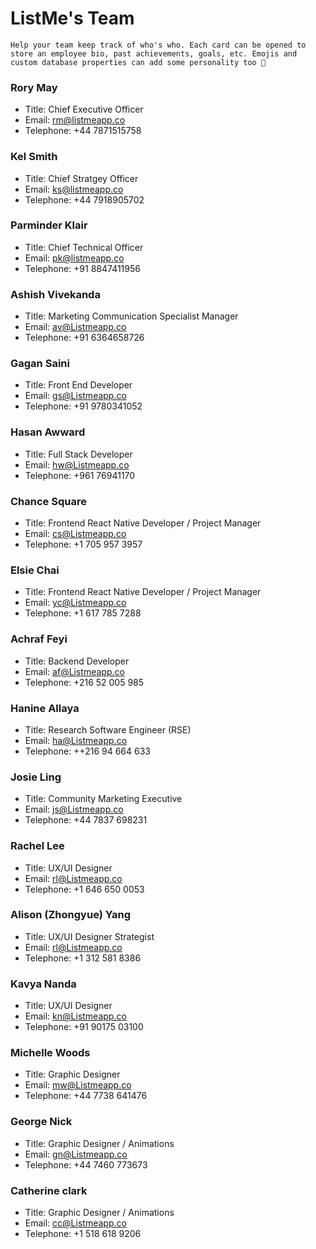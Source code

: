 # ListMe's Team

```
Help your team keep track of who's who. Each card can be opened to store an employee bio, past achievements, goals, etc. Emojis and custom database properties can add some personality too 🙌
```

### Rory May

- Title: Chief Executive Officer
- Email: rm@listmeapp.co
- Telephone: +44 7871515758

### Kel Smith

- Title: Chief Stratgey Officer 
- Email: ks@listmeapp.co
- Telephone: +44 7918905702

### Parminder Klair

- Title: Chief Technical Officer
- Email: pk@listmeapp.co
- Telephone: +91 8847411956

### Ashish Vivekanda

- Title: Marketing Communication Specialist Manager 
- Email: av@Listmeapp.co
- Telephone: +91 6364658726

### Gagan Saini

- Title: Front End Developer
- Email: gs@Listmeapp.co
- Telephone: +91 9780341052

### Hasan Awward

- Title: Full Stack Developer
- Email: hw@Listmeapp.co
- Telephone: +961 76941170

### Chance Square 

- Title: Frontend React Native Developer / Project Manager 
- Email: cs@Listmeapp.co
- Telephone: +1 705 957 3957

### Elsie Chai 

- Title: Frontend React Native Developer / Project Manager 
- Email: yc@Listmeapp.co
- Telephone: +1 617 785 7288

### Achraf Feyi 

- Title: Backend Developer  
- Email: af@Listmeapp.co
- Telephone: +216 52 005 985

### Hanine Allaya

- Title: Research Software Engineer (RSE)  
- Email: ha@Listmeapp.co
- Telephone: ++216 94 664 633

### Josie Ling

- Title: Community Marketing Executive  
- Email: js@Listmeapp.co
- Telephone: +44 7837 698231

### Rachel Lee

- Title: UX/UI Designer  
- Email: rl@Listmeapp.co
- Telephone: +1 646 650 0053

### Alison (Zhongyue) Yang

- Title: UX/UI Designer Strategist
- Email: rl@Listmeapp.co
- Telephone: +1 312 581 8386

### Kavya Nanda

- Title: UX/UI Designer 
- Email: kn@Listmeapp.co
- Telephone: +91 90175 03100

### Michelle Woods 

- Title: Graphic Designer
- Email: mw@Listmeapp.co
- Telephone: +44 7738 641476

### George Nick 

- Title: Graphic Designer / Animations
- Email: gn@Listmeapp.co
- Telephone: +44 7460 773673

### Catherine clark

- Title: Graphic Designer / Animations
- Email: cc@Listmeapp.co
- Telephone: +1 518 618 9206


